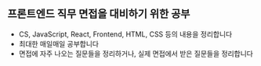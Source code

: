 ## 프론트엔드 직무 면접을 대비하기 위한 공부

- CS, JavaScript, React, Frontend, HTML, CSS 등의 내용을 정리합니다
- 최대한 매일매일 공부합니다
- 면접에 자주 나오는 질문들을 정리하거나, 실제 면접에서 받은 질문들을 정리합니다